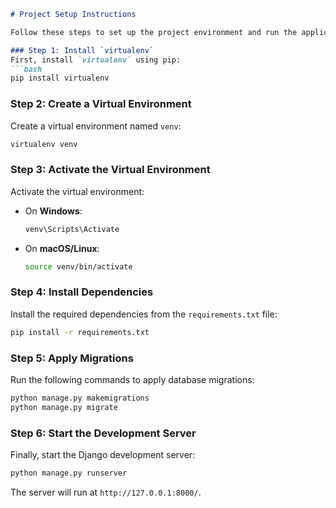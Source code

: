 
```markdown
# Project Setup Instructions

Follow these steps to set up the project environment and run the application.

### Step 1: Install `virtualenv`
First, install `virtualenv` using pip:
```bash
pip install virtualenv
```

### Step 2: Create a Virtual Environment
Create a virtual environment named `venv`:
```bash
virtualenv venv
```

### Step 3: Activate the Virtual Environment
Activate the virtual environment:
- On **Windows**:
  ```bash
  venv\Scripts\Activate
  ```
- On **macOS/Linux**:
  ```bash
  source venv/bin/activate
  ```

### Step 4: Install Dependencies
Install the required dependencies from the `requirements.txt` file:
```bash
pip install -r requirements.txt
```

### Step 5: Apply Migrations
Run the following commands to apply database migrations:
```bash
python manage.py makemigrations
python manage.py migrate
```

### Step 6: Start the Development Server
Finally, start the Django development server:
```bash
python manage.py runserver
```

The server will run at `http://127.0.0.1:8000/`.
```

